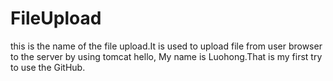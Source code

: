 FileUpload
==========

this is the name of the file upload.It is used to upload file from user browser to the server by using tomcat
hello, My name is Luohong.That is my first try to use the GitHub.
